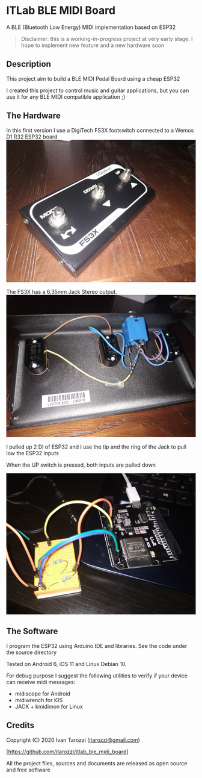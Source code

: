 # ITLab BLE MIDI Board

A BLE (Bluetooth Low Energy) MIDI implementation based on ESP32

 
> Disclaimer: 
> this is a working-in-progress project at very early stage. I hope to implement new feature and a new hardware soon
 
## Description
 
This project aim to build a BLE MIDI Pedal Board using a cheap ESP32 
 
I created this project to control music and guitar applications, but you can use it for any BLE MIDI compatible application ;)



## The Hardware

In this first version I use a DigiTech FS3X footswitch connected to a Wemos D1 R32 ESP32 board
![DigiTech_FS3X](docs/img1.jpg)

The FS3X has a 6,35mm Jack Stereo output.
![DigiTech_FS3X_inside](docs/img2.jpg)

I pulled up 2 DI of ESP32 and I use the tip and the ring of the Jack to pull low the ESP32 inputs

When the UP switch is pressed, both inputs are pulled down

![breadboard](docs/img3.jpg)



## The Software

I program the ESP32 using Arduino IDE and libraries. See the code under the source directory


Tested on Android 6, iOS 11 and Linux Debian 10.

For debug purpose I suggest the following utilities to verify if your device can receive midi messages:

* midiscope for Android
* midiwrench for iOS
* JACK  + kmidimon  for Linux

## Credits
Copyright (C) 2020 Ivan Tarozzi (itarozzi@gmail.com) 

[https://github.com/itarozzi/itlab_ble_midi_board]

All the project files, sources and documents are released as open source and free software
